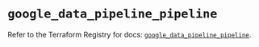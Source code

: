 # `google_data_pipeline_pipeline`

Refer to the Terraform Registry for docs: [`google_data_pipeline_pipeline`](https://registry.terraform.io/providers/hashicorp/google/6.26.0/docs/resources/data_pipeline_pipeline).
